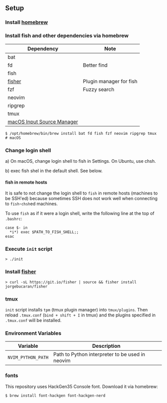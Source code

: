 ## Setup

### Install [homebrew][brew]

### Install fish and other dependencies via homebrew


| Dependency        | Note |
|-------------------|------|
| bat               |      |
| fd                | Better find |
| fish              |      |
| [fisher][fisher]  | Plugin manager for fish |
| fzf               | Fuzzy search |
| neovim            |      |
| ripgrep           |      |
| tmux              |      |
| [macOS Input Source Manager][macism] | |


```
$ /opt/homebrew/bin/brew install bat fd fish fzf neovim ripgrep tmux  # macOS
```

### Change login shell

a) On macOS, change login shell to fish in Settings. On Ubuntu, use chsh.

b) exec fish shel in the default shell. See below.

#### fish in remote hosts
It is safe to not change the login shell to `fish` in remote hosts (machines to be SSH'ed)
because sometimes SSH does not work well when connecting to `fish`-`chsh`ed machines.

To use `fish` as if it were a login shell, write the following line at the top of `.bashrc`:
```
case $- in
  *i*) exec $PATH_TO_FISH_SHELL;;
esac
```

### Execute `init` script

```
> ./init
```

### Install [fisher][fisher]

```
> curl -sL https://git.io/fisher | source && fisher install jorgebucaran/fisher
```

### tmux
``init`` script installs ``tpm`` (tmux plugin manager) into ``tmux/plugins``.
Then reload ``.tmux.conf`` (``bind + shift + I`` in tmux) and the plugins specified in ``.tmux.conf`` will be installed.


[brew]:https://brew.sh/index
[fisher]:https://github.com/jorgebucaran/fisher
[macism]:https://github.com/laishulu/macism

### Environment Variables

| Variable | Description |
|----------|-------------|
| `NVIM_PYTHON_PATH` | Path to Python interpreter to be used in neovim |

### fonts

This repository uses HackGen35 Console font.
Download it via homebrew:
```
$ brew install font-hackgen font-hackgen-nerd
```
